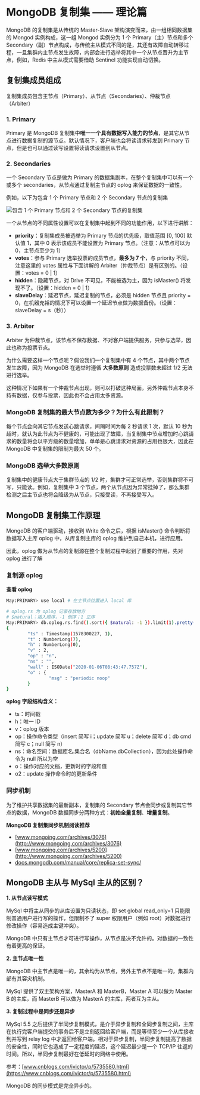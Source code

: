 # MongoDB 复制集 —— 理论篇

MongoDB 的复制集是从传统的 Master-Slave 架构演变而来，由一组相同数据集的 Mongod 实例构成，这一组 Mongod 实例分为 1 个 Primary（主）节点和多个 Secondary（副）节点构成，与传统主从模式不同的是，其还有故障自动转移过程，一旦集群内主节点发生故障，内部会进行选举将其中一个从节点晋升为主节点，例如，Redis 中主从模式需要借助 Sentinel 功能实现自动切换。

## 复制集成员组成

复制集成员包含主节点（Primary）、从节点（Secondaries）、仲裁节点（Arbiter）

### 1. Primary

Primary 是 MongoDB 复制集中**唯一一个具有数据写入能力的节点**，是其它从节点进行数据复制的源节点。默认情况下，客户端也会将读请求转发到 Primary 节点，但是也可以通过读写设置将读请求设置到从节点。

### 2. Secondaries

一个 Secondary 节点是做为 Primary 的数据集副本，在整个复制集中可以有一个或多个 secondaries，从节点通过复制主节点的 oplog 来保证数据的一致性。

例如，以下为包含 1 个 Primary 节点和 2 个 Secondary 节点的复制集

![包含 1 个 Primary 节点和 2 个 Secondary 节点的复制集](https://docs.mongodb.com/manual/_images/replica-set-read-write-operations-primary.bakedsvg.svg)

一个从节点的不同属性设置可以在复制集中起到不同的功能作用，以下进行讲解：

* **priority**：复制集成员被选举为 Primary 节点的优先级，取值范围 [0, 100] 默认值 1，其中 0 表示该成员不能设置为 Primary 节点。（注意：从节点可以为 0，主节点至少为 1）
* **votes**：参与 Primary 选举投票的成员节点，**最多为 7 个**，与 priority 不同，注意这里的 votes 属性与下面讲解的 Arbiter（仲裁节点）是有区别的。（设置：votes = 0 | 1）
* **hidden**：隐藏节点，对 Drive 不可见，不能被选为主，因为 isMaster() 将发现不了。（设置：hidden = 0 | 1）
* **slaveDelay**：延迟节点，延迟复制的节点，必须是 hidden 节点且 priority = 0，在机器充裕的情况下可以设置一个延迟节点做为数据备份。（设置：slaveDelay = s（秒））

### 3. Arbiter

Arbiter 为仲裁节点，该节点不保存数据、不对客户端提供服务，只参与选举，因此也称为投票节点。

为什么需要这样一个节点呢？假设我们一个复制集中有 4 个节点，其中两个节点发生故障，因为 MongoDB 在选举时遵循 **大多数原则** 造成投票数未超过 1/2 无法进行选举。

这种情况下如果有一个仲裁节点出现，则可以打破这种局面，另外仲裁节点本身不持有数据，仅参与投票，因此也不会占用太多资源。

### MongoDB 复制集的最大节点数为多少？为什么有此限制？

每个节点会向其它节点发送心跳请求，间隔时间为每 2 秒请求 1 次，默认 10 秒为超时，就认为此节点为不健康的，可能出现了故障，当复制集中节点增加时心跳请求的数量将会以平方级的数量增加，单单是心跳请求对资源的占用也很大，因此在 MongoDB 中复制集的限制为最大 50 个。

### MongoDB 选举大多数原则

复制集中的健康节点大于集群节点的 1/2 时，集群才可正常选举，否则集群将不可写，只能读。例如，复制集中 3 个节点，两个从节点因为异常挂掉了，那么集群检测之后主节点也将会降级为从节点，只接受读，不再接受写入。

## MongoDB 复制集工作原理

MongoDB 的客户端驱动，接收到 Write 命令之后，根据 isMaster() 命令判断将数据写入主库 oplog 中，从库复制主库的 oplog 维护到自己本机，进行应用。

因此，oplog 做为从节点的复制源在整个复制过程中起到了重要的作用，先对 oplog 进行了解

### 复制源 oplog 

**查看 oplog**

```sh
May:PRIMARY> use local # 在主节点位置进入 local 库

# oplog.rs 为 oplog 记录存放地方
# $natural：插入顺序，-1 倒序；1 正序
May:PRIMARY> db.oplog.rs.find().sort({ $natural: -1 }).limit(1).pretty()
{
        "ts" : Timestamp(1578300227, 1),
        "t" : NumberLong(7),
        "h" : NumberLong(0),
        "v" : 2,
        "op" : "n",
        "ns" : "",
        "wall" : ISODate("2020-01-06T08:43:47.757Z"),
        "o" : {
                "msg" : "periodic noop"
        }
}
```

**oplog 字段结构含义：**

* ts：时间戳
* h：唯一 ID
* v：oplog 版本
* op：操作命令类型（insert 简写 i；update 简写 u；delete 简写 d；db cmd 简写 c；null 简写 n）
* ns：命名空间：数据库名.集合名（dbName.dbCollection），因为此处操作命令为 null 所以为空
* o：操作对应的文档，更新时的字段和值
* o2：update 操作命令时的更新条件

### 同步机制

为了维护共享数据集的最新副本，复制集的 Secondary 节点会同步或复制其它节点的数据，MongoDB 数据同步分两种方式：**初始全量复制**、**增量复制**。

**MongoDB 复制集同步机制阅读推荐**

* [www.mongoing.com/archives/3076](http://www.mongoing.com/archives/3076)
* [www.mongoing.com/archives/5200](http://www.mongoing.com/archives/5200)
* [docs.mongodb.com/manual/core/replica-set-sync/](https://docs.mongodb.com/manual/core/replica-set-sync/)

## MongoDB 主从与 MySql 主从的区别？

**1. 从节点读写模式**

MySql 中将主从同步的从库设置为只读状态，即 set global read_only=1 只能限制普通用户进行写的操作，但限制不了 super 权限用户（例如 root）对数据进行修改操作（容易造成主键冲突）。

MongoDB 中只有主节点才可进行写操作，从节点是决不允许的。对数据的一致性有着更高的保证。

**2. 主节点唯一性**

MongoDB 中主节点是唯一的，其余均为从节点，另外主节点不是唯一的，集群内部有其容灾机制。

MySql 提供了双主架构方案，MasterA 和 MasterB，Master A 可以做为 Master B 的主库，而 MasterB 可以做为 MasterA 的主库，两者互为主从。

**3. 复制过程中是同步还是异步**

MySql 5.5 之后提供了半同步复制模式，是介于异步复制和全同步复制之间，主库在执行完客户端提交的事务后不是立刻返回给客户端，而是等待至少一个从库接收到并写到 relay log 中才返回给客户端。相对于异步复制，半同步复制提高了数据的安全性，同时它也造成了一定程度的延迟，这个延迟最少是一个 TCP/IP 往返的时间。所以，半同步复制最好在低延时的网络中使用。

参考：[www.cnblogs.com/ivictor/p/5735580.html](https://www.cnblogs.com/ivictor/p/5735580.html)

MongoDB 的同步模式是完全异步的。

